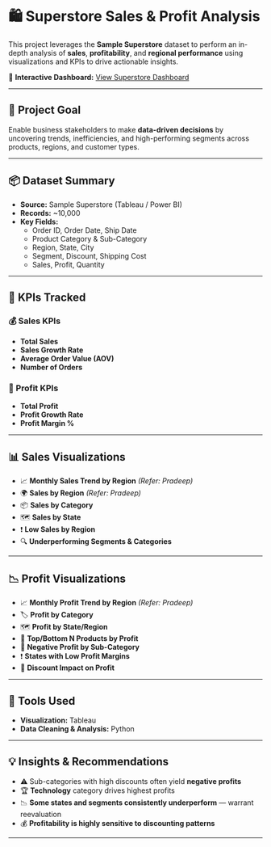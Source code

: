 # 🛍️ Superstore Sales & Profit Analysis

This project leverages the **Sample Superstore** dataset to perform an in-depth analysis of **sales**, **profitability**, and **regional performance** using visualizations and KPIs to drive actionable insights.

🔗 **Interactive Dashboard:** [View Superstore Dashboard](https://your-dashboard-link.com)

---

## 🧠 Project Goal

Enable business stakeholders to make **data-driven decisions** by uncovering trends, inefficiencies, and high-performing segments across products, regions, and customer types.

---

## 📦 Dataset Summary

- **Source:** Sample Superstore (Tableau / Power BI)
- **Records:** ~10,000
- **Key Fields:**
  - Order ID, Order Date, Ship Date
  - Product Category & Sub-Category
  - Region, State, City
  - Segment, Discount, Shipping Cost
  - Sales, Profit, Quantity

---

## 📌 KPIs Tracked

### 💰 Sales KPIs
- **Total Sales**
- **Sales Growth Rate**
- **Average Order Value (AOV)**
- **Number of Orders**

### 🧾 Profit KPIs
- **Total Profit**
- **Profit Growth Rate**
- **Profit Margin %**

---

## 📊 Sales Visualizations

- 📈 **Monthly Sales Trend by Region** *(Refer: Pradeep)*
- 🌍 **Sales by Region** *(Refer: Pradeep)*
- 📦 **Sales by Category**
- 🗺️ **Sales by State**
- ❗ **Low Sales by Region**
- 🔍 **Underperforming Segments & Categories**

---

## 📉 Profit Visualizations

- 📈 **Monthly Profit Trend by Region** *(Refer: Pradeep)*
- 🏷️ **Profit by Category**
- 🗺️ **Profit by State/Region**
- 🥇 **Top/Bottom N Products by Profit**
- 🚨 **Negative Profit by Sub-Category**
- ❗ **States with Low Profit Margins**
- 💸 **Discount Impact on Profit**

---

## 🧰 Tools Used

- **Visualization:** Tableau 
- **Data Cleaning & Analysis:**  Python


---

## 💡 Insights & Recommendations

- ⚠️ Sub-categories with high discounts often yield **negative profits**
- 🏆 **Technology** category drives highest profits
- 📉 **Some states and segments consistently underperform** — warrant reevaluation
- 💰 **Profitability is highly sensitive to discounting patterns**

---

